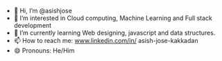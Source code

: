 - 👋 Hi, I’m @asishjose
- 👀 I’m interested in Cloud computing, Machine Learning and Full stack development
- 🌱 I’m currently learning Web designing, javascript and data structures.
- 📫 How to reach me: www.linkedin.com/in/
asish-jose-kakkadan
- 😄 Pronouns: He/Him

<!---
asishjose/asishjose is a ✨ special ✨ repository because its `README.md` (this file) appears on your GitHub profile.
You can click the Preview link to take a look at your changes.
--->
